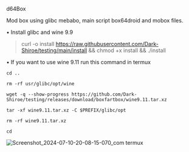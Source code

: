 d64Box

Mod box using glibc mebabo, main script box64droid and mobox files.

• Install glibc and wine 9.9
> curl -o install https://raw.githubusercontent.com/Dark-Shiroe/testing/main/install && chmod +x install && ./install


• If you want to use wine 9.11 run this command in termux
```
cd ..
```
```
rm -rf usr/glibc/opt/wine
```
```
wget -q --show-progress https://github.com/Dark-Shiroe/testing/releases/download/boxfartbox/wine9.11.tar.xz
```
```
tar -xf wine9.11.tar.xz -C $PREFIX/glibc/opt
```
```
rm -rf wine9.11.tar.xz
```
```
cd
```

![Screenshot_2024-07-10-20-08-15-070_com termux](https://github.com/Dark-Shiroe/testing/assets/68985198/2a935fc1-0b4e-4535-89c5-47d2e38daecc)
